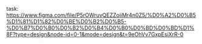 task: https://www.figma.com/file/P5rOWruvQEZZoiiMr4n0Z5/%D0%A2%D0%B5%D1%81%D1%82%D0%BE%D0%B2%D0%B5-%D0%B7%D0%B0%D0%B2%D0%B4%D0%B0%D0%BD%D0%BD%D1%8F?type=design&node-id=0-1&mode=design&t=9eOhVv7GxpEsiXrR-0